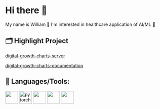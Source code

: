 # Hi there 👋

<!--
**a-wei-william/a-wei-william** is a ✨ _special_ ✨ repository because its `README.md` (this file) appears on your GitHub profile.
-->

My name is William 🙂 I'm interested in healthcare application of AI/ML 🏥

## 🗂️  Highlight Project
<p>
  <a href="https://github.com/rcpch/digital-growth-charts-server">digital-growth-charts-server </a>
  
  <a href="https://github.com/rcpch/digital-growth-charts-documentation">digital-growth-charts-documentation</a>
</p>

## 🔧  Languages/Tools:
<p>
  <img width="40" height="40" src="https://cdn.jsdelivr.net/gh/devicons/devicon/icons/python/python-original.svg" />
  <img width="40" height="40" src="https://www.vectorlogo.zone/logos/pytorch/pytorch-icon.svg" alt="pytorch"/>
  <img width="40" height="40" src="https://cdn.jsdelivr.net/gh/devicons/devicon/icons/numpy/numpy-original-wordmark.svg" />      
  <img width="40" height="40" src="https://cdn.jsdelivr.net/gh/devicons/devicon/icons/pandas/pandas-original-wordmark.svg" /> 
  <img width="40" height="40" src="https://cdn.jsdelivr.net/gh/devicons/devicon/icons/sqlite/sqlite-original-wordmark.svg" />
</p>  
